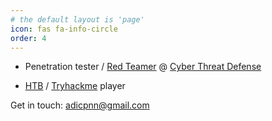```yaml
---
# the default layout is 'page'
icon: fas fa-info-circle
order: 4
---
```


- Penetration tester / [Red Teamer](https://www.linkedin.com/posts/cyberthreatdefense_activedirectory-internalnetwork-fakebadges-activity-7037383103924842497-OqaW?utm_source=share&utm_medium=member_desktop) @ [Cyber Threat Defense](https://ctdefense.com/)

- [HTB](https://app.hackthebox.com/profile/671926) / [Tryhackme](https://tryhackme.com/p/adicpnn) player

Get in touch: <a href="mailto:adicpnn@gmail.com">adicpnn@gmail.com</a>